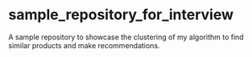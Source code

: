 # sample_repository_for_interview
A sample repository to showcase the clustering of my algorithm to find similar products and make recommendations.
